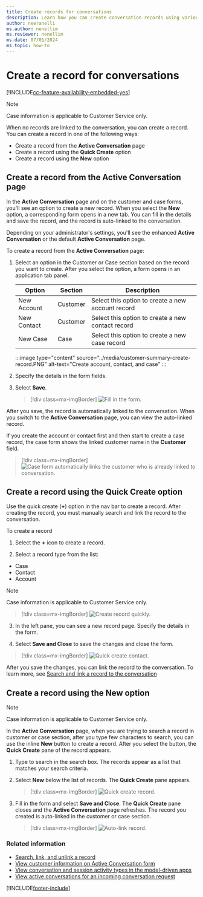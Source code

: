 ```yaml
---
title: Create records for conversations
description: Learn how you can create conversation records using various methods.
author: neeranelli
ms.author: nenellim
ms.reviewer: nenellim
ms.date: 07/01/2024
ms.topic: how-to
---
```


# Create a record for conversations



[!INCLUDE[cc-feature-availability-embedded-yes](../../includes/cc-feature-availability-embedded-yes.md)]

> [!Note]
> Case information is applicable to Customer Service only.

When no records are linked to the conversation, you can create a record. You can create a record in one of the following ways:

- Create a record from the **Active Conversation** page
- Create a record using the **Quick Create** option
- Create a record using the **New** option

## Create a record from the Active Conversation page

In the **Active Conversation** page and on the customer and case forms, you'll see an option to create a new record. When you select the **New** option, a corresponding form opens in a new tab. You can fill in the details and save the record, and the record is auto-linked to the conversation.

Depending on your administrator's settings, you'll see the enhanced **Active Conversation** or the default **Active Conversation** page.

To create a record from the **Active Conversation** page:

1. Select an option in the Customer or Case section based on the record you want to create. After you select the option, a form opens in an application tab panel.
    
    | Option | Section | Description |
    |---------------------|------------------------|------------------------------------------------|
    | New Account | Customer | Select this option to create a new account record |
    | New Contact | Customer | Select this option to create a new contact record |
    | New Case | Case | Select this option to create a new case record |

   :::image type="content" source="../media/customer-summary-create-record.PNG" alt-text="Create account, contact, and case" :::

2. Specify the details in the form fields.

3. Select **Save**.

    > [!div class=mx-imgBorder]
    > ![Fill in the form.](../media/customer-summary-create-new-contact.PNG "Fill in the form")

After you save, the record is automatically linked to the conversation. When you switch to the **Active Conversation** page, you can view the auto-linked record.

If you create the account or contact first and then start to create a case record, the case form shows the linked customer name in the **Customer** field.

   > [!div class=mx-imgBorder]
   > ![Case form automatically links the customer who is already linked to conversation.](../media/customer-summary-create-case-customer-linked.png "Case forms shows the customer")

## Create a record using the Quick Create option

Use the quick create (**+**) option in the nav bar to create a record. After creating the record, you must manually search and link the record to the conversation.

To create a record

1.  Select the **+** icon to create a record.

2.  Select a record type from the list: <br>
 - Case
 - Contact
 - Account
 
> [!Note]
> Case information is applicable to Customer Service only.


   > [!div class=mx-imgBorder]
   > ![Create record quickly.](../media/oc-oceh-create-quick-create.png "Create record quickly")

3. In the left pane, you can see a new record page. Specify the details in the form.

4. Select **Save and Close** to save the changes and close the form.


 > [!div class=mx-imgBorder]
 > ![Quick create contact.](../media/oc-oceh-quick-create-contact.png "Quick create contact")

After you save the changes, you can link the record to the conversation. To learn more, see [Search and link a record to the conversation](oc-search-link-unlink-record.md#search-for-records-by-using-the-inline-search-option) 

## Create a record using the New option

> [!Note]
> Case information is applicable to Customer Service only.


In the **Active Conversation** page, when you are trying to search a record in customer or case section, after you type few characters to search, you can use the inline **New** button to create a record. After you select the button, the **Quick Create** pane of the record appears.

1. Type to search in the search box. The records appear as a list that matches your search criteria.

2. Select **New** below the list of records. The **Quick Create** pane appears.

    > [!div class=mx-imgBorder]
    > ![Quick create record.](../media/customer-summary-search-section-create-case.png "Quick create record")

3. Fill in the form and select **Save and Close**. The **Quick Create** pane closes and the **Active Conversation** page refreshes. The record you created is auto-linked in the customer or case section.

    > [!div class=mx-imgBorder]
    > ![Auto-link record.](../media/customer-summary-search-section-auto-link-case.png "Auto-link record")

### Related information

- [Search, link, and unlink a record](oc-search-link-unlink-record.md)  
- [View customer information on Active Conversation form](oc-customer-summary.md)  
- [View conversation and session activity types in the model-driven apps](oc-view-activity-types.md)  
- [View active conversations for an incoming conversation request](oc-view-customer-summary-incoming-conversation-request.md)  


[!INCLUDE[footer-include](../../includes/footer-banner.md)]
